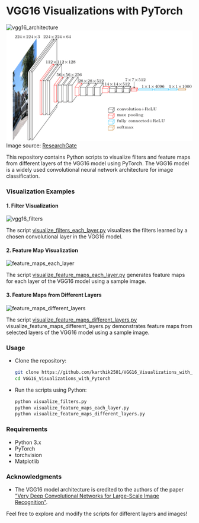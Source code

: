 # VGG16 Visualizations with PyTorch

![vgg16_architecture](https://github.com/karthik2501/VGG16_Visualizations_with_Pytorch/assets/75373017/b310c216-17fd-4c43-80c8-60135ebcfb91)
![vgg16_architecture](vgg16_architecture.png)
Image source: [ResearchGate](https://www.researchgate.net/figure/A-sample-architecture-of-VGG-16-Image-source-42_fig3_343092954)


This repository contains Python scripts to visualize filters and feature maps from different layers of the VGG16 model using PyTorch. The VGG16 model is a widely used convolutional neural network architecture for image classification.

### Visualization Examples

#### 1. Filter Visualization
![vgg16_filters](https://github.com/karthik2501/VGG16_Visualizations_with_Pytorch/assets/75373017/6e5c7693-4c50-4159-bbe7-85d69b551f12)

The script [visualize_filters_each_layer.py](visualize_filters_each_layer.py) visualizes the filters learned by a chosen convolutional layer in the VGG16 model.

#### 2. Feature Map Visualization
![feature_maps_each_layer](https://github.com/karthik2501/VGG16_Visualizations_with_Pytorch/assets/75373017/4d278186-f67c-411c-a61d-31084c0bf21b)

The script [visualize_feature_maps_each_layer.py](visualize_feature_maps_each_layer.py) generates feature maps for each layer of the VGG16 model using a sample image.

#### 3. Feature Maps from Different Layers
![feature_maps_different_layers](https://github.com/karthik2501/VGG16_Visualizations_with_Pytorch/assets/75373017/716136bb-84b9-4b7e-8642-4c35b6018d10)

The script [visualize_feature_maps_different_layers.py](visualize_feature_maps_different_layers.py) visualize_feature_maps_different_layers.py demonstrates feature maps from selected layers of the VGG16 model using a sample image.

### Usage
- Clone the repository:
  ```bash
  git clone https://github.com/karthik2501/VGG16_Visualizations_with_Pytorch.git
  cd VGG16_Visualizations_with_Pytorch
  
- Run the scripts using Python:
  ```bash
  python visualize_filters.py
  python visualize_feature_maps_each_layer.py
  python visualize_feature_maps_different_layers.py

### Requirements
- Python 3.x
- PyTorch
- torchvision
- Matplotlib

### Acknowledgments
- The VGG16 model architecture is credited to the authors of the paper ["Very Deep Convolutional Networks for Large-Scale Image Recognition"](https://arxiv.org/abs/1409.1556).

Feel free to explore and modify the scripts for different layers and images!

  
